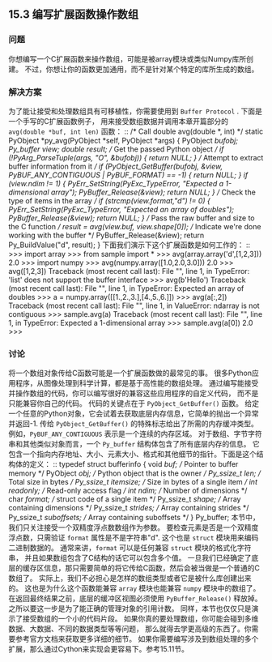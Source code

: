 ## 15.3 编写扩展函数操作数组 ##
### 问题 ###
你想编写一个C扩展函数来操作数组，可能是被array模块或类似Numpy库所创建。
不过，你想让你的函数更加通用，而不是针对某个特定的库所生成的数组。
### 解决方案 ###
为了能让接受和处理数组具有可移植性，你需要使用到 `Buffer Protocol` .
下面是一个手写的C扩展函数例子，
用来接受数组数据并调用本章开篇部分的 ``avg(double *buf, int len)`` 函数：
::
    /* Call double avg(double *, int) */
    static PyObject *py_avg(PyObject *self, PyObject *args) {
      PyObject *bufobj;
      Py_buffer view;
      double result;
      /* Get the passed Python object */
      if (!PyArg_ParseTuple(args, "O", &bufobj)) {
        return NULL;
      }
      /* Attempt to extract buffer information from it */
      if (PyObject_GetBuffer(bufobj, &view,
          PyBUF_ANY_CONTIGUOUS | PyBUF_FORMAT) == -1) {
        return NULL;
      }
      if (view.ndim != 1) {
        PyErr_SetString(PyExc_TypeError, "Expected a 1-dimensional array");
        PyBuffer_Release(&view);
        return NULL;
      }
      /* Check the type of items in the array */
      if (strcmp(view.format,"d") != 0) {
        PyErr_SetString(PyExc_TypeError, "Expected an array of doubles");
        PyBuffer_Release(&view);
        return NULL;
      }
      /* Pass the raw buffer and size to the C function */
      result = avg(view.buf, view.shape[0]);
      /* Indicate we're done working with the buffer */
      PyBuffer_Release(&view);
      return Py_BuildValue("d", result);
    }
下面我们演示下这个扩展函数是如何工作的：
::
    >>> import array
    >>> from sample import *
    >>> avg(array.array('d',[1,2,3]))
    2.0
    >>> import numpy
    >>> avg(numpy.array([1.0,2.0,3.0]))
    2.0
    >>> avg([1,2,3])
    Traceback (most recent call last):
      File "<stdin>", line 1, in <module>
    TypeError: 'list' does not support the buffer interface
    >>> avg(b'Hello')
    Traceback (most recent call last):
      File "<stdin>", line 1, in <module>
    TypeError: Expected an array of doubles
    >>> a = numpy.array([[1.,2.,3.],[4.,5.,6.]])
    >>> avg(a[:,2])
    Traceback (most recent call last):
      File "<stdin>", line 1, in <module>
    ValueError: ndarray is not contiguous
    >>> sample.avg(a)
    Traceback (most recent call last):
      File "<stdin>", line 1, in <module>
    TypeError: Expected a 1-dimensional array
    >>> sample.avg(a[0])
    2.0
    >>>
### 讨论 ###
将一个数组对象传给C函数可能是一个扩展函数做的最常见的事。
很多Python应用程序，从图像处理到科学计算，都是基于高性能的数组处理。
通过编写能接受并操作数组的代码，你可以编写很好的兼容这些应用程序的自定义代码，
而不是只能兼容你自己的代码。
代码的关键点在于 ``PyObject_GetBuffer()`` 函数。
给定一个任意的Python对象，它会试着去获取底层内存信息，它简单的抛出一个异常并返回-1.
传给 ``PyObject_GetBuffer()`` 的特殊标志给出了所需的内存缓冲类型。
例如，``PyBUF_ANY_CONTIGUOUS`` 表示是一个连续的内存区域。
对于数组、字节字符串和其他类似对象而言，一个 ``Py_buffer`` 结构体包含了所有底层内存的信息。
它包含一个指向内存地址、大小、元素大小、格式和其他细节的指针。下面是这个结构体的定义：
::
    typedef struct bufferinfo {
        void *buf;              /* Pointer to buffer memory */
        PyObject *obj;          /* Python object that is the owner */
        Py_ssize_t len;         /* Total size in bytes */
        Py_ssize_t itemsize;    /* Size in bytes of a single item */
        int readonly;           /* Read-only access flag */
        int ndim;               /* Number of dimensions */
        char *format;           /* struct code of a single item */
        Py_ssize_t *shape;      /* Array containing dimensions */
        Py_ssize_t *strides;    /* Array containing strides */
        Py_ssize_t *suboffsets; /* Array containing suboffsets */
    } Py_buffer;
本节中，我们只关注接受一个双精度浮点数数组作为参数。
要检查元素是否是一个双精度浮点数，只需验证 ``format`` 属性是不是字符串"d".
这个也是 ``struct`` 模块用来编码二进制数据的。
通常来讲，``format`` 可以是任何兼容 ``struct`` 模块的格式化字符串，
并且如果数组包含了C结构的话它可以包含多个值。
一旦我们已经确定了底层的缓存区信息，那只需要简单的将它传给C函数，然后会被当做是一个普通的C数组了。
实际上，我们不必担心是怎样的数组类型或者它是被什么库创建出来的。
这也是为什么这个函数能兼容 ``array`` 模块也能兼容 ``numpy`` 模块中的数组了。
在返回最终结果之前，底层的缓冲区视图必须使用 ``PyBuffer_Release()`` 释放掉。
之所以要这一步是为了能正确的管理对象的引用计数。
同样，本节也仅仅只是演示了接受数组的一个小的代码片段。
如果你真的要处理数组，你可能会碰到多维数据、大数据、不同的数据类型等等问题，
那么就得去学更高级的东西了。你需要参考官方文档来获取更多详细的细节。
如果你需要编写涉及到数组处理的多个扩展，那么通过Cython来实现会更容易下。参考15.11节。
